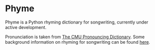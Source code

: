 # Phyme
Phyme is a Python rhyming dictionary for songwriting, currently under active development.


Pronunciation is taken from [The CMU Pronouncing Dictionary](http://www.speech.cs.cmu.edu/cgi-bin/cmudict). Some background information on rhyming for songwriting can be found [here](http://songchops.com/2013/10/rhyme-families-your-secret-weapon/).